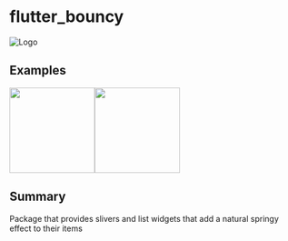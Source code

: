 # flutter_bouncy

![Logo](https://github.com/pstromberg98/flutter_bouncy/blob/master/media/logo.png)

## Examples

<img src="https://github.com/pstromberg98/flutter_bouncy/blob/master/media/example1.gif" width="150" /><img src="https://github.com/pstromberg98/flutter_bouncy/blob/master/media/example2.gif" width="150" />


## Summary
Package that provides slivers and list widgets that add a natural springy effect to their items
